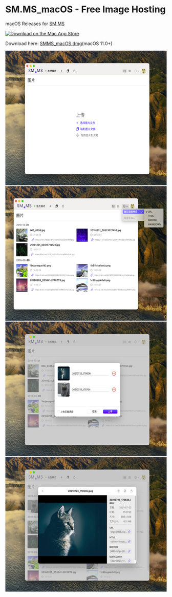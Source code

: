 # SM.MS_macOS - Free Image Hosting

macOS Releases for [SM.MS](https://sm.ms/)

[![Download on the Mac App Store](https://developer.apple.com/app-store/marketing/guidelines/images/badge-download-on-the-mac-app-store.svg)](https://apps.apple.com/us/app/sm-ms/id1268411917)

Download here: [SMMS_macOS.dmg](https://github.com/sb-sb/smms-macos/releases/download/2.2/SMMS_macOS_v2.2.0.dmg)(macOS 11.0+)


<img src="https://github.com/sb-sb/smms-macos/blob/master/Images/Image_0.png" width="590.1" height="420">
<img src="https://github.com/sb-sb/smms-macos/blob/master/Images/Image_1.png" width="590.1" height="420">
<img src="https://github.com/sb-sb/smms-macos/blob/master/Images/Image_2.png" width="590.1" height="420">
<img src="https://github.com/sb-sb/smms-macos/blob/master/Images/Image_3.png" width="590.1" height="420">